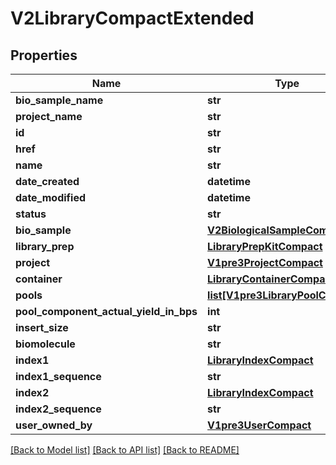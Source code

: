 # V2LibraryCompactExtended

## Properties
Name | Type | Description | Notes
------------ | ------------- | ------------- | -------------
**bio_sample_name** | **str** |  | [optional] 
**project_name** | **str** |  | [optional] 
**id** | **str** |  | 
**href** | **str** |  | [optional] 
**name** | **str** |  | [optional] 
**date_created** | **datetime** |  | [optional] 
**date_modified** | **datetime** |  | [optional] 
**status** | **str** |  | [optional] 
**bio_sample** | [**V2BiologicalSampleCompact**](V2BiologicalSampleCompact.md) |  | [optional] 
**library_prep** | [**LibraryPrepKitCompact**](LibraryPrepKitCompact.md) |  | [optional] 
**project** | [**V1pre3ProjectCompact**](V1pre3ProjectCompact.md) |  | [optional] 
**container** | [**LibraryContainerCompact**](LibraryContainerCompact.md) |  | [optional] 
**pools** | [**list[V1pre3LibraryPoolCompact]**](V1pre3LibraryPoolCompact.md) |  | [optional] 
**pool_component_actual_yield_in_bps** | **int** |  | [optional] 
**insert_size** | **str** |  | [optional] 
**biomolecule** | **str** |  | [optional] 
**index1** | [**LibraryIndexCompact**](LibraryIndexCompact.md) |  | [optional] 
**index1_sequence** | **str** |  | [optional] 
**index2** | [**LibraryIndexCompact**](LibraryIndexCompact.md) |  | [optional] 
**index2_sequence** | **str** |  | [optional] 
**user_owned_by** | [**V1pre3UserCompact**](V1pre3UserCompact.md) |  | [optional] 

[[Back to Model list]](../README.md#documentation-for-models) [[Back to API list]](../README.md#documentation-for-api-endpoints) [[Back to README]](../README.md)

